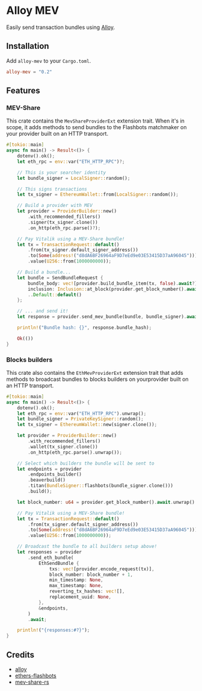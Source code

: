 # Alloy MEV

Easily send transaction bundles using [Alloy].

[Alloy]: https://github.com/alloy-rs/alloy

## Installation

Add `alloy-mev` to your `Cargo.toml`.

```toml
alloy-mev = "0.2"
```

## Features

### MEV-Share

This crate contains the `MevShareProviderExt` extension trait. When it's
in scope, it adds methods to send bundles to the Flashbots matchmaker on your
provider built on an HTTP transport.

```rust
#[tokio::main]
async fn main() -> Result<()> {
    dotenv().ok();
    let eth_rpc = env::var("ETH_HTTP_RPC")?;

    // This is your searcher identity
    let bundle_signer = LocalSigner::random();

    // This signs transactions
    let tx_signer = EthereumWallet::from(LocalSigner::random());

    // Build a provider with MEV
    let provider = ProviderBuilder::new()
        .with_recommended_fillers()
        .signer(tx_signer.clone())
        .on_http(eth_rpc.parse()?);

    // Pay Vitalik using a MEV-Share bundle!
    let tx = TransactionRequest::default()
        .from(tx_signer.default_signer_address())
        .to(Some(address!("d8dA6BF26964aF9D7eEd9e03E53415D37aA96045"))) // vitalik.eth
        .value(U256::from(1000000000));

    // Build a bundle...
    let bundle = SendBundleRequest {
        bundle_body: vec![provider.build_bundle_item(tx, false).await?],
        inclusion: Inclusion::at_block(provider.get_block_number().await? + 1),
        ..Default::default()
    };

    // ... and send it!
    let response = provider.send_mev_bundle(bundle, bundle_signer).await?;

    println!("Bundle hash: {}", response.bundle_hash);

    Ok(())
}
```

### Blocks builders

This crate also contains the `EthMevProviderExt` extension trait that adds
methods to broadcast bundles to blocks builders on yourprovider built on an
HTTP transport.

```rust
#[tokio::main]
async fn main() -> Result<()> {
    dotenv().ok();
    let eth_rpc = env::var("ETH_HTTP_RPC").unwrap();
    let bundle_signer = PrivateKeySigner::random();
    let tx_signer = EthereumWallet::new(signer.clone());

    let provider = ProviderBuilder::new()
        .with_recommended_fillers()
        .wallet(tx_signer.clone())
        .on_http(eth_rpc.parse().unwrap());

    // Select which builders the bundle will be sent to
    let endpoints = provider
        .endpoints_builder()
        .beaverbuild()
        .titan(BundleSigner::flashbots(bundle_signer.clone()))
        .build();

    let block_number: u64 = provider.get_block_number().await.unwrap().into();

    // Pay Vitalik using a MEV-Share bundle!
    let tx = TransactionRequest::default()
        .from(tx_signer.default_signer_address())
        .to(Some(address!("d8dA6BF26964aF9D7eEd9e03E53415D37aA96045"))) // vitalik.eth
        .value(U256::from(1000000000));

    // Broadcast the bundle to all builders setup above!
    let responses = provider
        .send_eth_bundle(
            EthSendBundle {
                txs: vec![provider.encode_request(tx)],
                block_number: block_number + 1,
                min_timestamp: None,
                max_timestamp: None,
                reverting_tx_hashes: vec![],
                replacement_uuid: None,
            },
            &endpoints,
        )
        .await;

    println!("{responses:#?}");
}
```

## Credits

- [alloy]
- [ethers-flashbots]
- [mev-share-rs]

[alloy]: https://github.com/alloy-rs
[ethers-flashbots]: https://github.com/onbjerg/ethers-flashbots
[mev-share-rs]: https://github.com/paradigmxyz/mev-share-rs
